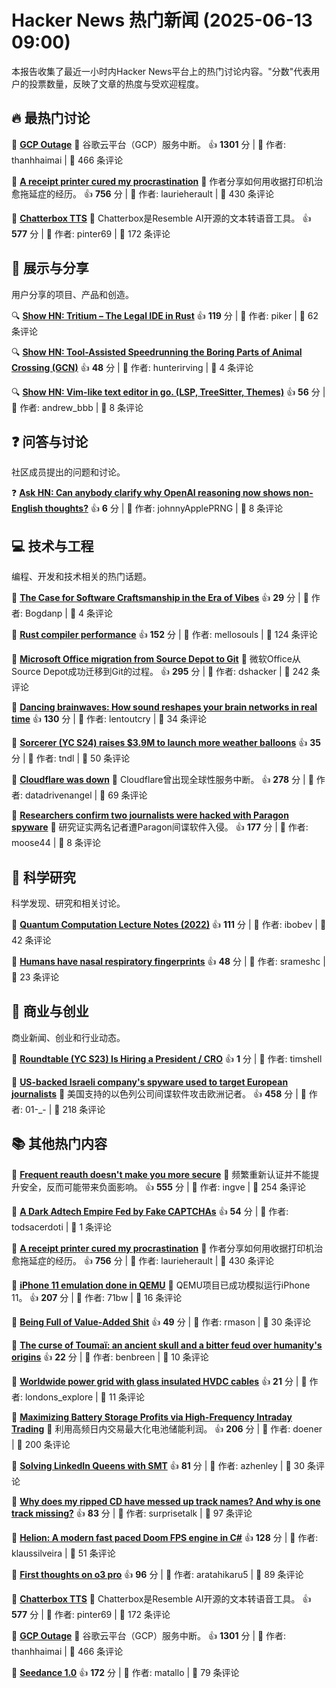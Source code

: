 # Hacker News 热门新闻 (2025-06-13 09:00)

本报告收集了最近一小时内Hacker News平台上的热门讨论内容。"分数"代表用户的投票数量，反映了文章的热度与受欢迎程度。

## 🔥 最热门讨论

📰 **[GCP Outage](https://status.cloud.google.com/)**
  📝 谷歌云平台（GCP）服务中断。
  👍 **1301** 分 | 👤 作者: thanhhaimai | 💬 466 条评论

📰 **[A receipt printer cured my procrastination](https://www.laurieherault.com/articles/a-thermal-receipt-printer-cured-my-procrastination)**
  📝 作者分享如何用收据打印机治愈拖延症的经历。
  👍 **756** 分 | 👤 作者: laurieherault | 💬 430 条评论

📰 **[Chatterbox TTS](https://github.com/resemble-ai/chatterbox)**
  📝 Chatterbox是Resemble AI开源的文本转语音工具。
  👍 **577** 分 | 👤 作者: pinter69 | 💬 172 条评论


## 👀 展示与分享

用户分享的项目、产品和创造。

🔍 **[Show HN: Tritium – The Legal IDE in Rust](https://tritium.legal/preview)**
  👍 **119** 分 | 👤 作者: piker | 💬 62 条评论

🔍 **[Show HN: Tool-Assisted Speedrunning the Boring Parts of Animal Crossing (GCN)](https://github.com/hunterirving/pico-crossing)**
  👍 **48** 分 | 👤 作者: hunterirving | 💬 4 条评论

🔍 **[Show HN: Vim-like text editor in go. (LSP, TreeSitter, Themes)](https://github.com/firstrow/mcwig)**
  👍 **56** 分 | 👤 作者: andrew_bbb | 💬 8 条评论


## ❓ 问答与讨论

社区成员提出的问题和讨论。

❓ **[Ask HN: Can anybody clarify why OpenAI reasoning now shows non-English thoughts?](https://news.ycombinator.com/item?id=44264325)**
  👍 **6** 分 | 👤 作者: johnnyApplePRNG | 💬 8 条评论


## 💻 技术与工程

编程、开发和技术相关的热门话题。

📰 **[The Case for Software Craftsmanship in the Era of Vibes](https://zed.dev/blog/software-craftsmanship-in-the-era-of-vibes)**
  👍 **29** 分 | 👤 作者: Bogdanp | 💬 4 条评论

📰 **[Rust compiler performance](https://kobzol.github.io/rust/rustc/2025/06/09/why-doesnt-rust-care-more-about-compiler-performance.html)**
  👍 **152** 分 | 👤 作者: mellosouls | 💬 124 条评论

📰 **[Microsoft Office migration from Source Depot to Git](https://danielsada.tech/blog/carreer-part-7-how-office-moved-to-git-and-i-loved-devex/)**
  📝 微软Office从Source Depot成功迁移到Git的过程。
  👍 **295** 分 | 👤 作者: dshacker | 💬 242 条评论

📰 **[Dancing brainwaves: How sound reshapes your brain networks in real time](https://www.sciencedaily.com/releases/2025/06/250602155001.htm)**
  👍 **130** 分 | 👤 作者: lentoutcry | 💬 34 条评论

📰 **[Sorcerer (YC S24) raises $3.9M to launch more weather balloons](https://www.axios.com/pro/climate-deals/2025/06/12/sorcerer-seed-weather-balloons)**
  👍 **35** 分 | 👤 作者: tndl | 💬 50 条评论

📰 **[Cloudflare was down](https://www.cloudflarestatus.com/incidents/25r9t0vz99rp)**
  📝 Cloudflare曾出现全球性服务中断。
  👍 **278** 分 | 👤 作者: datadrivenangel | 💬 69 条评论

📰 **[Researchers confirm two journalists were hacked with Paragon spyware](https://techcrunch.com/2025/06/12/researchers-confirm-two-journalists-were-hacked-with-paragon-spyware/)**
  📝 研究证实两名记者遭Paragon间谍软件入侵。
  👍 **177** 分 | 👤 作者: moose44 | 💬 8 条评论


## 🔬 科学研究

科学发现、研究和相关讨论。

📰 **[Quantum Computation Lecture Notes (2022)](https://math.mit.edu/~shor/435-LN/)**
  👍 **111** 分 | 👤 作者: ibobev | 💬 42 条评论

📰 **[Humans have nasal respiratory fingerprints](https://www.cell.com/current-biology/fulltext/S0960-9822(25)00583-4)**
  👍 **48** 分 | 👤 作者: srameshc | 💬 23 条评论


## 💼 商业与创业

商业新闻、创业和行业动态。

💼 **[Roundtable (YC S23) Is Hiring a President / CRO](https://www.ycombinator.com/companies/roundtable/jobs/wmPTI9F-president-cro-founding)**
  👍 **1** 分 | 👤 作者: timshell

📰 **[US-backed Israeli company's spyware used to target European journalists](https://apnews.com/article/spyware-italy-paragon-meloni-pegasus-f36dd32106f44398ee24001317ccf2bb)**
  📝 美国支持的以色列公司间谍软件攻击欧洲记者。
  👍 **458** 分 | 👤 作者: 01-_- | 💬 218 条评论


## 📚 其他热门内容

📰 **[Frequent reauth doesn't make you more secure](https://tailscale.com/blog/frequent-reath-security)**
  📝 频繁重新认证并不能提升安全，反而可能带来负面影响。
  👍 **555** 分 | 👤 作者: ingve | 💬 254 条评论

📰 **[A Dark Adtech Empire Fed by Fake CAPTCHAs](https://krebsonsecurity.com/2025/06/inside-a-dark-adtech-empire-fed-by-fake-captchas/)**
  👍 **54** 分 | 👤 作者: todsacerdoti | 💬 1 条评论

📰 **[A receipt printer cured my procrastination](https://www.laurieherault.com/articles/a-thermal-receipt-printer-cured-my-procrastination)**
  📝 作者分享如何用收据打印机治愈拖延症的经历。
  👍 **756** 分 | 👤 作者: laurieherault | 💬 430 条评论

📰 **[iPhone 11 emulation done in QEMU](https://github.com/ChefKissInc/QEMUAppleSilicon)**
  📝 QEMU项目已成功模拟运行iPhone 11。
  👍 **207** 分 | 👤 作者: 71bw | 💬 16 条评论

📰 **[Being Full of Value‑Added Shit](https://feld.com/archives/2025/06/being-full-of-value%e2%80%91added-shit/)**
  👍 **49** 分 | 👤 作者: rmason | 💬 30 条评论

📰 **[The curse of Toumaï: an ancient skull and a bitter feud over humanity's origins](https://www.theguardian.com/science/2025/may/27/the-curse-of-toumai-ancient-skull-disputed-femur-feud-humanity-origins)**
  👍 **22** 分 | 👤 作者: benbreen | 💬 10 条评论

📰 **[Worldwide power grid with glass insulated HVDC cables](https://omattos.com/2025/06/12/glass-hvdc-cables.html)**
  👍 **21** 分 | 👤 作者: londons_explore | 💬 11 条评论

📰 **[Maximizing Battery Storage Profits via High-Frequency Intraday Trading](https://arxiv.org/abs/2504.06932)**
  📝 利用高频日内交易最大化电池储能利润。
  👍 **206** 分 | 👤 作者: doener | 💬 200 条评论

📰 **[Solving LinkedIn Queens with SMT](https://buttondown.com/hillelwayne/archive/solving-linkedin-queens-with-smt/)**
  👍 **81** 分 | 👤 作者: azhenley | 💬 30 条评论

📰 **[Why does my ripped CD have messed up track names? And why is one track missing?](https://www.akpain.net/blog/inside-a-cd/)**
  👍 **83** 分 | 👤 作者: surprisetalk | 💬 97 条评论

📰 **[Helion: A modern fast paced Doom FPS engine in C#](https://github.com/Helion-Engine/Helion)**
  👍 **128** 分 | 👤 作者: klaussilveira | 💬 51 条评论

📰 **[First thoughts on o3 pro](https://www.latent.space/p/o3-pro)**
  👍 **96** 分 | 👤 作者: aratahikaru5 | 💬 89 条评论

📰 **[Chatterbox TTS](https://github.com/resemble-ai/chatterbox)**
  📝 Chatterbox是Resemble AI开源的文本转语音工具。
  👍 **577** 分 | 👤 作者: pinter69 | 💬 172 条评论

📰 **[GCP Outage](https://status.cloud.google.com/)**
  📝 谷歌云平台（GCP）服务中断。
  👍 **1301** 分 | 👤 作者: thanhhaimai | 💬 466 条评论

📰 **[Seedance 1.0](https://seed.bytedance.com/en/seedance)**
  👍 **172** 分 | 👤 作者: matallo | 💬 79 条评论

